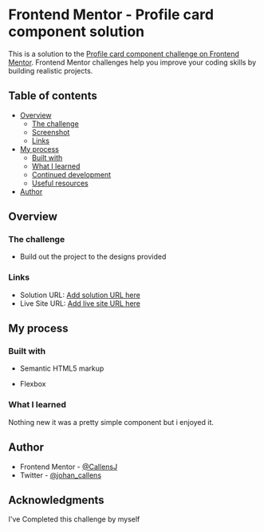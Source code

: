 # Frontend Mentor - Profile card component solution

This is a solution to the [Profile card component challenge on Frontend Mentor](https://www.frontendmentor.io/challenges/profile-card-component-cfArpWshJ). Frontend Mentor challenges help you improve your coding skills by building realistic projects.

## Table of contents

- [Overview](#overview)
  - [The challenge](#the-challenge)
  - [Screenshot](#screenshot)
  - [Links](#links)
- [My process](#my-process)
  - [Built with](#built-with)
  - [What I learned](#what-i-learned)
  - [Continued development](#continued-development)
  - [Useful resources](#useful-resources)
- [Author](#author)

## Overview

### The challenge

- Build out the project to the designs provided

### Links

- Solution URL: [Add solution URL here](https://github.com/CallensJ/profile-card-component.git)
- Live Site URL: [Add live site URL here]( https://callensj.github.io/profile-card-component/)

## My process

### Built with

- Semantic HTML5 markup

- Flexbox

### What I learned

Nothing new it was a pretty simple component but i enjoyed it.

## Author

- Frontend Mentor - [@CallensJ](https://www.frontendmentor.io/profile/CallensJ)
- Twitter - [@johan_callens](https://www.twitter.com/johan_callens)

## Acknowledgments

I've Completed this challenge by myself
